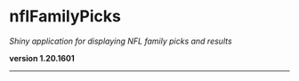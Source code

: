 # nflFamilyPicks

*Shiny application for displaying NFL family picks and results*

**version 1.20.1601**

----------
